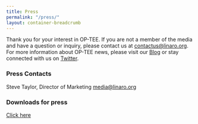 ```yaml
---
title: Press
permalink: "/press/"
layout: container-breadcrumb
---
```


Thank you for your interest in OP-TEE. If you are not a member of the media and have a question or inquiry, please contact us at [contactus@linaro.org](mailto:contactus@linaro.org). For more information about OP-TEE news, please visit our [Blog](https://op-tee.org/blog/) or stay connected with us on [Twitter](https://twitter.com/Linaroorg).

### Press Contacts

Steve Taylor, Director of Marketing [media@linaro.org](mailto:steve.taylor@linaro.org)

### Downloads for press

[Click here](https://collaborate.linaro.org/display/MAR/DeviceTree)
